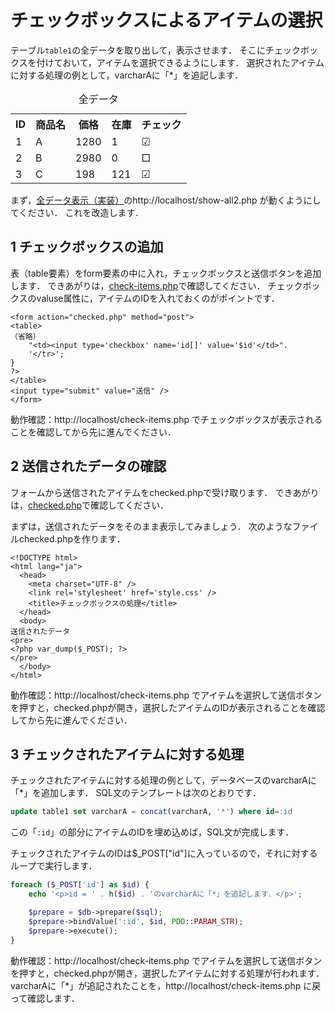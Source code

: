 # チェックボックスによるアイテムの選択

テーブル`table1`の全データを取り出して，表示させます．
そこにチェックボックスを付けておいて，アイテムを選択できるようにします．
選択されたアイテムに対する処理の例として，varcharAに「*」を追記します．

<table>
  <caption>全データ</caption>
  <tr>
    <th>ID</th>
    <th>商品名</th>
    <th>価格</th>
    <th>在庫</th>
    <th>チェック</th>
  </tr>
<tr><td>1</td><td>A</td><td>1280</td><td>1</td><td>☑</td></tr><tr><td>2</td><td>B</td><td>2980</td><td>0</td><td>□</td></tr><tr><td>3</td><td>C</td><td>198</td><td>121</td><td>☑</td></tr></table>

まず，[全データ表示（実装）](show-all/)のhttp://localhost/show-all2.php が動くようにしてください．
これを改造します．

## 1 チェックボックスの追加

表（table要素）をform要素の中に入れ，チェックボックスと送信ボタンを追加します．
できあがりは，[check-items.php](check-items.php)で確認してください．
チェックボックスのvaluse属性に，アイテムのIDを入れておくのがポイントです．

```
<form action="checked.php" method="post">
<table>
（省略）
    "<td><input type='checkbox' name='id[]' value='$id'</td>".
    '</tr>';
}
?>
</table>
<input type="submit" value="送信" />
</form>
```

動作確認：http://localhost/check-items.php でチェックボックスが表示されることを確認してから先に進んでください．

## 2 送信されたデータの確認

フォームから送信されたアイテムをchecked.phpで受け取ります．
できあがりは，[checked.php](checked.php)で確認してください．

まずは，送信されたデータをそのまま表示してみましょう．
次のようなファイルchecked.phpを作ります．

```
<!DOCTYPE html>
<html lang="ja">
  <head>
    <meta charset="UTF-8" />
    <link rel='stylesheet' href='style.css' />
    <title>チェックボックスの処理</title>
  </head>
  <body>
送信されたデータ
<pre>
<?php var_dump($_POST); ?>
</pre>
  </body>
</html>
```

動作確認：http://localhost/check-items.php でアイテムを選択して送信ボタンを押すと，checked.phpが開き，選択したアイテムのIDが表示されることを確認してから先に進んでください．

## 3 チェックされたアイテムに対する処理

チェックされたアイテムに対する処理の例として，データベースのvarcharAに「*」を追加します．
SQL文のテンプレートは次のとおりです．

```sql
update table1 set varcharA = concat(varcharA, '*') where id=:id
```

この「`:id`」の部分にアイテムのIDを埋め込めば，SQL文が完成します．

チェックされたアイテムのIDは$_POST["id"]に入っているので，それに対するループで実行します．

```php
foreach ($_POST['id'] as $id) {
    echo '<p>id = ' . h($id) . 'のvarcharAに「*」を追記します．</p>';

    $prepare = $db->prepare($sql);
    $prepare->bindValue(':id', $id, PDO::PARAM_STR);
    $prepare->execute();
}
```

動作確認：http://localhost/check-items.php でアイテムを選択して送信ボタンを押すと，checked.phpが開き，選択したアイテムに対する処理が行われます．varcharAに「*」が追記されたことを，http://localhost/check-items.php に戻って確認します．

